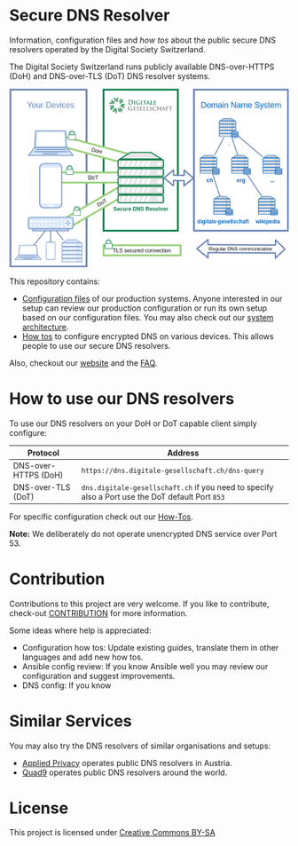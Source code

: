 # Secure DNS Resolver

Information, configuration files and _how tos_ about the public secure DNS resolvers operated by the Digital Society
Switzerland.

The Digital Society Switzerland runs publicly available DNS-over-HTTPS (DoH) and DNS-over-TLS (DoT) DNS resolver
systems.

![Secure DNS resolver in a pig picture](assets/Secure-DNS-Resolver-Big-Picture-100p.png)

This repository contains:

- [Configuration files](configuration-files) of our production systems. Anyone interested in our setup can review our
  production configuration or run its own setup based on our configuration files. You may also check out
  our [system architecture](ARCHITECTURE.md).
- [How tos](howtos) to configure encrypted DNS on various devices. This allows people to use our secure DNS resolvers.

Also, checkout our [website](https://www.digitale-gesellschaft.ch/dns/) and the [FAQ](FAQ.md).

# How to use our DNS resolvers

To use our DNS resolvers on your DoH or DoT capable client simply configure:

| Protocol             | Address                                                                                          |
| -------------------- | ------------------------------------------------------------------------------------------------ |
| DNS-over-HTTPS (DoH) | `https://dns.digitale-gesellschaft.ch/dns-query`                                                 |
| DNS-over-TLS (DoT)   | `dns.digitale-gesellschaft.ch` if you need to specify also a Port use the DoT default Port `853` |

For specific configuration check out our [How-Tos](howtos).

**Note:** We deliberately do not operate unencrypted DNS service over Port 53.

# Contribution

Contributions to this project are very welcome. If you like to contribute, check-out [CONTRIBUTION](CONTRIBUTION.md) for
more information.

Some ideas where help is appreciated:

- Configuration how tos: Update existing guides, translate them in other languages and add new how tos.
- Ansible config review: If you know Ansible well you may review our configuration and suggest improvements.
- DNS config: If you know

# Similar Services

You may also try the DNS resolvers of similar organisations and setups:

- [Applied Privacy](https://applied-privacy.net/services/dns/) operates public DNS resolvers in Austria.
- [Quad9](https://www.quad9.net/) operates public DNS resolvers around the world.

# License

This project is licensed under [Creative Commons BY-SA](https://creativecommons.org/licenses/by-sa/4.0/deed.en)
